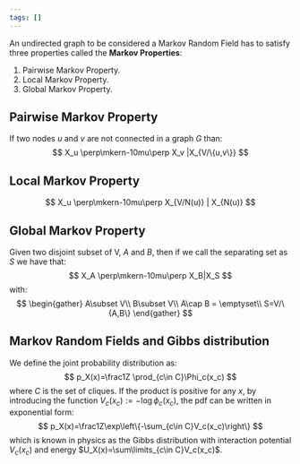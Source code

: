 ```yaml
---
tags: []
---
```

An undirected graph to be considered a Markov Random Field has to satisfy three properties called the **Markov Properties**:
1. Pairwise Markov Property.
2. Local Markov Property.
3. Global Markov Property.
## Pairwise Markov Property
If two nodes $u$ and $v$ are not connected in a graph $G$ than:
$$
X_u \perp\mkern-10mu\perp X_v |X_{V/\{u,v\}}
$$
## Local Markov Property
$$
X_u \perp\mkern-10mu\perp X_{V/N(u)} | X_{N(u)}
$$
## Global Markov Property
Given two disjoint subset of V, $A$ and $B$, then if we call the separating set as $S$ we have that:
$$
X_A \perp\mkern-10mu\perp X_B|X_S
$$
with:
$$
\begin{gather}
A\subset V\\
B\subset V\\
A\cap B = \emptyset\\
S=V/\{A,B\}
\end{gather}
$$
## Markov Random Fields and Gibbs distribution
We define the joint probability distribution as:
$$
p_X(x)=\frac1Z \prod_{c\in C}\Phi_c(x_c)
$$
where $C$ is the set of cliques.
If the product is positive for any $x$, by introducing the function $V_c(x_c):=-\log\phi_c(x_c)$, the pdf can be written in exponential form:
$$
p_X(x)=\frac1Z\exp\left\{-\sum_{c\in C}V_c(x_c)\right\}
$$
which is known in physics as the Gibbs distribution with interaction potential $V_c(x_c)$ and energy $U_X(x)=\sum\limits_{c\in C}V_c(x_c)$.